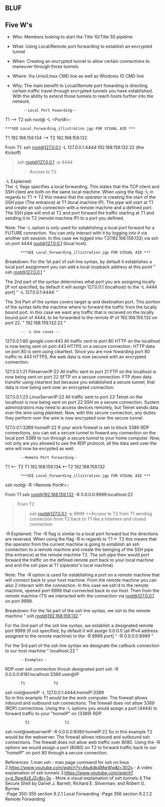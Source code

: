 ## BLUF


## Five W's
- Who: Members looking to start the Title 10/Title 50 pipeline
- What: Using Local/Remote port forwarding to establish an encrypted tunnel  
- When: Creating an encrypted tunnel to allow certain connections to maneuver through those tunnels 
- Where: Via Unix/Linux CMD line as well as Windows 10 CMD line 
- Why: The main benefit to Local/Remote port fowarding is directing certain traffic travel through encrypted tunnels you have established. 
With the ablitly to extend those tunnels to reach hosts further into the network.
           
           --Local Port Fowarding--
T1 --> T2
ssh root@<LocalIP> -L <LocalIP><Port#>:<TargetIP>:<Target Port> 
    
    ***SEE Local_Forwarding_illistration.jgp FOR VISUAL AID ***

T1 192.168.159.134 --> T2 192.168.159.132

From T1: 
ssh root@127.0.0.1 -L 127.0.0.1:4444:192.168.159.132:22  (the Kickoff)
 >ssh root@127.0.0.1 -p 4444  
  >>Access to T2 

-L Explained:  
The -L flags specifies a local forwarding. This states that the TCP client and SSH client are both on the same local machine.
When using the flag -L in regards to T1 -> T2 this means that the operator is creating the start of the SSH pipe (The entrance) 
at T1 (local machine IP). The pipe will start at T1 and create an ssh connection with a remote machine and a defined port. The 
SSH pipe will end at T2 and port forward the traffic starting at T1 and sending it to T2 (remote machine IP) to a port you defined. 
           
Note: The -L option is only used for establishing a local port forward for a FUTURE connection. You can only interact with it by logging 
into it via another ssh session. In this case we logged into T2(192.168.159.132) via ssh on port 4444 root@127.0.0.1 (local host).             
           
           ***SEE Local_Forwarding_illistration.jgp FOR VISUAL AID ***
           
Breakdown:
For the 1st part of ssh line syntax, by default it establishes a local port assignment you can add a local loopback address at this point 
           " ssh root@127.0.0.1 "
           
The 2nd part of the syntax determines what port you are assigning locally [If not specified, by default it will assign 127.0.0.1 (localhost) to the -L 4444 port]
           " -L 127.0.0.1:4444: "

The 3rd Part of the syntax covers target ip and destination port. This portion of the syntax tells the machine where to forward the traffic from the locally bound port. 
In this case we want any traffic that is recieved on the locally bound port of 4444, to be forwarded to the remote IP of 192.168.159.132 on port 22.
           " 192.168.159.132:22 "
           
           -- -L Use cases --
127.0.0.1:80 
google.com:443 
All traffic sent to port 80 HTTP on the localhost is now being sent on port 443 HTTPS on a secure connection.
HTTP data on port 80 is sent using cleartext. Since you are now fowarding port 80 traffic to 443 HTTPS, the
web data is now secured with an encrypted connection. 

127.0.0.1:21
FileserverIP:22
All traffic sent to port 21 FTP on the localhost is now being sent on port 22 SFTP on a secure connection.
FTP does data transfer using cleartext but because you established a secure tunnel, that data is now being sent 
over an encrypted connection.

127.0.0.1:23
LinuxServerIP:22
All traffic sent to port 23 Telnet on the localhost is now being sent on port 22 SSH on a secure connection.
System administrators may need to access devices remotely, but Telnet sends data over the wire using plaintext. 
Now, with this secure connection, any duties they perform over the wire is now encrypted over the secure 
tunnel.  

127.0.0.1:3389
homeIP:22
If your work firewall is set to block 3389 RDP connections, you can set a secure tunnel to foward any connection on the local port 3389 
to run through a secure tunnel to your home computer. Now, not only are you allowed to use the RDP protocol, all the data sent over the 
wire will now be encypted as well.
           
           --Remote Port Forwarding--
T1 <-- T2
T1 192.168.159.134 <--T2 192.168.159.132

           ***SEE Local_Forwarding_illistration.jgp FOR VISUAL AID ***

ssh root@<TargetIP> -R <RemoteIP><Remote Port#>:<LocalIP>:<Localport>

From T1
ssh root@192.168.159.132 -R 0.0.0.0:9999:localhost:22
> From T2 
   >>ssh root@127.0.0.1 -p 9999
     >>Access to T2 from T1 sending connection from T2 back to T1 like a listenern and closed connection

-R Explained:
The -R flag is similar to a local port forward but the directions are reversed. 
When using the flag -R in regards to T1 <- T2 this means that the operator from the current machine is going to establish an
ssh connection to a remote machine and create the beinging of the SSH pipe (the entrance) at the remote machine T2. The ssh pipe 
then would port forward the traffic on the defined remote port back to your local machine and end the ssh pipe at 
T1 (operator's local machine). 

Note: The -R option is used for establishing a port on a remote machine that will connect back to your host machine. From the remote machine you can also 2
interact with the connection. In this case we ssh'd to the remote machine, opened port 9999 that connected back to our host. Then from the remote machine (T1) 
we interacted with the connection via root@127.0.0.1 on port 9999.

Breakdown:
For the 1st part of the ssh line syntax, we ssh to the remote machine 
           " ssh root@192.168.159.132 "
           
For the 2nd part of the ssh line syntax, we establish a designated remote port 9999 [If not specified, by default it will assign 0.0.0.0 (all IPv4 address assigned to the 
remote machine) to the -R 9999 port]
           " -R 0.0.0.0:9999 "
           
For the 3rd part of the ssh line syntax we designate the callback connection to our host machine
           " localhost:22 "
           
           
           --Examples--
RDP over ssh connection throuh designated port
ssh -R 0.0.0.0:8181:localhost:3389 user@IP


           T1             T2   
ssh root@workIP -L 127.0.0.1:4444:homeIP:3389  
So in this example T1 would be the work computer. The firewall allows inbound and outbound ssh connections. The firewall does not allow 3389 (RDP) connections. 
Using the -L options you would assign a port (4444) to forward traffic to your "homeIP" on (3389) RDP. 

             T2                T1
ssh root@webserverIP -R 0.0.0.0:8080:homeIP:22 
So in this example T2 would be the webserver. The firewall allows inbound and outbound ssh connections. The firewall does not allow web traffic over 8080. 
Using the -R options we would assign a port (8080) on T2 to forward traffic back to our "homeIP" on port 80 through a secure connection.    

References:
1.man ssh - man page command for ssh on linux
2.https://www.youtube.com/watch?v=AtuAdk4MwWw&t=302s - A video explaination of ssh tunnels
3.https://www.youtube.com/watch?v=g_Row8zEJZc&t=3s - More a visual explaination of ssh tunnels
4.The Secure Shell by Daniel J. Barrett, Richard E. Silverman, and Robert G. Byrnes   
           -Page 350-355 section 9.2.1 Local Forwarding
           -Page 356 section 9.2.1.2 Remote Forwarding
